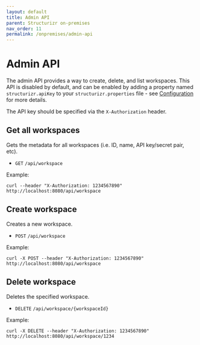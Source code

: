 ```yaml
---
layout: default
title: Admin API
parent: Structurizr on-premises
nav_order: 11
permalink: /onpremises/admin-api
---
```


# Admin API

The admin API provides a way to create, delete, and list workspaces.
This API is disabled by default, and can be enabled by adding a property named
`structurizr.apiKey` to your `structurizr.properties` file - see [Configuration](configuration) for more details.

The API key should be specified via the `X-Authorization` header.

## Get all workspaces

Gets the metadata for all workspaces (i.e. ID, name, API key/secret pair, etc).

- `GET` `/api/workspace`

Example:

```
curl --header "X-Authorization: 1234567890" http://localhost:8080/api/workspace
```

## Create workspace

Creates a new workspace.

- `POST` `/api/workspace`

Example:

```
curl -X POST --header "X-Authorization: 1234567890" http://localhost:8080/api/workspace
```

## Delete workspace

Deletes the specified workspace.

- `DELETE` `/api/workspace/{workspaceId}`

Example: 

```
curl -X DELETE --header "X-Authorization: 1234567890" http://localhost:8080/api/workspace/1234
```
